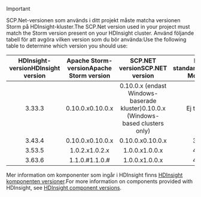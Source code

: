> [!IMPORTANT]
> <span data-ttu-id="e1161-101">SCP.Net-versionen som används i ditt projekt måste matcha versionen Storm på HDInsight-kluster.</span><span class="sxs-lookup"><span data-stu-id="e1161-101">The SCP.Net version used in your project must match the Storm version present on your HDInsight cluster.</span></span> <span data-ttu-id="e1161-102">Använd följande tabell för att avgöra vilken version som du bör använda:</span><span class="sxs-lookup"><span data-stu-id="e1161-102">Use the following table to determine which version you should use:</span></span>
> 
> | <span data-ttu-id="e1161-103">HDInsight-version</span><span class="sxs-lookup"><span data-stu-id="e1161-103">HDInsight version</span></span> | <span data-ttu-id="e1161-104">Apache Storm-version</span><span class="sxs-lookup"><span data-stu-id="e1161-104">Apache Storm version</span></span> | <span data-ttu-id="e1161-105">SCP.NET version</span><span class="sxs-lookup"><span data-stu-id="e1161-105">SCP.NET version</span></span> | <span data-ttu-id="e1161-106">Monoljud standardversion</span><span class="sxs-lookup"><span data-stu-id="e1161-106">Default Mono version</span></span> |
> |:---:|:---:|:---:|:---:|
> | <span data-ttu-id="e1161-107">3.3</span><span class="sxs-lookup"><span data-stu-id="e1161-107">3.3</span></span> |<span data-ttu-id="e1161-108">0.10.0.x</span><span class="sxs-lookup"><span data-stu-id="e1161-108">0.10.0.x</span></span> |<span data-ttu-id="e1161-109">0.10.0.x (endast Windows-baserade kluster)</span><span class="sxs-lookup"><span data-stu-id="e1161-109">0.10.0.x (Windows-based clusters only)</span></span> | <span data-ttu-id="e1161-110">Ej tillämpligt</span><span class="sxs-lookup"><span data-stu-id="e1161-110">NA</span></span> |
> | <span data-ttu-id="e1161-111">3.4</span><span class="sxs-lookup"><span data-stu-id="e1161-111">3.4</span></span> |<span data-ttu-id="e1161-112">0.10.0.x</span><span class="sxs-lookup"><span data-stu-id="e1161-112">0.10.0.x</span></span> |<span data-ttu-id="e1161-113">0.10.0.x</span><span class="sxs-lookup"><span data-stu-id="e1161-113">0.10.0.x</span></span> | <span data-ttu-id="e1161-114">3.2.8</span><span class="sxs-lookup"><span data-stu-id="e1161-114">3.2.8</span></span> |
> | <span data-ttu-id="e1161-115">3.5</span><span class="sxs-lookup"><span data-stu-id="e1161-115">3.5</span></span> |<span data-ttu-id="e1161-116">1.0.2.x</span><span class="sxs-lookup"><span data-stu-id="e1161-116">1.0.2.x</span></span> |<span data-ttu-id="e1161-117">1.0.0.x</span><span class="sxs-lookup"><span data-stu-id="e1161-117">1.0.0.x</span></span> | <span data-ttu-id="e1161-118">4.2.1</span><span class="sxs-lookup"><span data-stu-id="e1161-118">4.2.1</span></span> |
> | <span data-ttu-id="e1161-119">3.6</span><span class="sxs-lookup"><span data-stu-id="e1161-119">3.6</span></span> |<span data-ttu-id="e1161-120">1.1.0.#</span><span class="sxs-lookup"><span data-stu-id="e1161-120">1.1.0.#</span></span> | <span data-ttu-id="e1161-121">1.0.0.x</span><span class="sxs-lookup"><span data-stu-id="e1161-121">1.0.0.x</span></span> | <span data-ttu-id="e1161-122">4.2.8</span><span class="sxs-lookup"><span data-stu-id="e1161-122">4.2.8</span></span> |
> 
> <span data-ttu-id="e1161-123">Mer information om komponenter som ingår i HDInsight finns [HDInsight komponenten versioner](../articles/hdinsight/hdinsight-component-versioning.md).</span><span class="sxs-lookup"><span data-stu-id="e1161-123">For more information on components provided with HDInsight, see [HDInsight component versions](../articles/hdinsight/hdinsight-component-versioning.md).</span></span>


